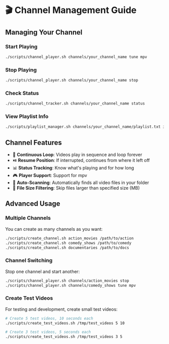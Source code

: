 # 🎬 Channel Management Guide

## Managing Your Channel

### Start Playing
```bash
./scripts/channel_player.sh channels/your_channel_name tune mpv
```

### Stop Playing
```bash
./scripts/channel_player.sh channels/your_channel_name stop
```

### Check Status
```bash
./scripts/channel_tracker.sh channels/your_channel_name status
```

### View Playlist Info
```bash
./scripts/playlist_manager.sh channels/your_channel_name/playlist.txt info
```

## Channel Features

- 🔄 **Continuous Loop**: Videos play in sequence and loop forever
- ⏯️ **Resume Position**: If interrupted, continues from where it left off
- 📊 **Status Tracking**: Know what's playing and for how long
- 🎮 **Player Support**: Support for mpv
- 📁 **Auto-Scanning**: Automatically finds all video files in your folder
- 📏 **File Size Filtering**: Skip files larger than specified size (MB)

## Advanced Usage

### Multiple Channels
You can create as many channels as you want:
```bash
./scripts/create_channel.sh action_movies /path/to/action
./scripts/create_channel.sh comedy_shows /path/to/comedy
./scripts/create_channel.sh documentaries /path/to/docs
```

### Channel Switching
Stop one channel and start another:
```bash
./scripts/channel_player.sh channels/action_movies stop
./scripts/channel_player.sh channels/comedy_shows tune mpv
```

### Create Test Videos
For testing and development, create small test videos:
```bash
# Create 5 test videos, 10 seconds each
./scripts/create_test_videos.sh /tmp/test_videos 5 10

# Create 3 test videos, 5 seconds each
./scripts/create_test_videos.sh /tmp/test_videos 3 5
```
